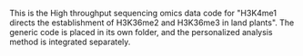 This is the High throughput sequencing omics data code for "H3K4me1 directs the establishment of H3K36me2 and H3K36me3 in land plants". The generic code is placed in its own folder, and the personalized analysis method is integrated separately.
